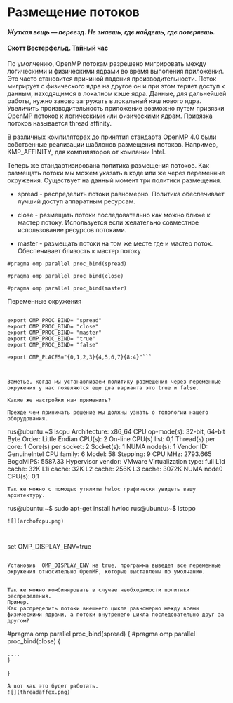 # Размещение потоков

#### *Жуткая вещь — переезд. Не знаешь, где найдешь, где потеряешь.*
#### Скотт Вестерфельд. Тайный час



По умолчению, OpenMP потокам разрешено мигрировать между логическими и физическими ядрами во время выполения приложения. Это часто становится причиной падения производительности. Поток мигрирует с физического ядра на другое он и при этом теряет доступ к данным, находящимся в локалном кэше ядра. Данные, для дальнейшей работы, нужно заново загружать в локальный кэш нового ядра. Увеличить производительность приложение возможно путем привязки OpenMP потоков к логическими или физическими ядрам. Привязка потоков называется thread affinity.

В различных компиляторах до принятия стандарта OpenMP 4.0 были собственные реализации шаблонов размещения потоков. Например, KMP_AFFINITY, для компиляторов от компании Intel.

Теперь же стандартизирована политика размещения потоков. Как размещать потоки мы можем указать в коде или же через переменные окружения.
Существует на данный момент три политики размещения.

* spread - распределить потоки равномерно. Политика обеспечивает лучший доступ аппаратным ресурсам.

* close -  размещать потоки последовательно как можно ближе к мастер потоку. Используется если желательно совместное использование ресурсов потоками.

* master - размещать потоки на том же месте где и мастер поток. Обеспечивает близость к мастер потоку

```
#pragma omp parallel proc_bind(spread)

#pragma omp parallel proc_bind(close)

#pragma omp parallel proc_bind(master)
```


Переменные окружения 
```

export OMP_PROC_BIND= "spread"
export OMP_PROC_BIND= "close"
export OMP_PROC_BIND= "master"
export OMP_PROC_BIND= "true"
export OMP_PROC_BIND= "false"

export OMP_PLACES="{0,1,2,3}{4,5,6,7}{8:4}"```



Заметье, когда мы устанавливаем политику размещения через переменные окружения у нас появляются еще два варианта это true и false.

Какие же настройки нам применить? 

Прежде чем принимать решение мы должны узнать о топологии нашего оборудования. 

```
rus@ubuntu:~$ lscpu
Architecture:          x86_64
CPU op-mode(s):        32-bit, 64-bit
Byte Order:            Little Endian
CPU(s):                2
On-line CPU(s) list:   0,1
Thread(s) per core:    1
Core(s) per socket:    2
Socket(s):             1
NUMA node(s):          1
Vendor ID:             GenuineIntel
CPU family:            6
Model:                 58
Stepping:              9
CPU MHz:               2793.665
BogoMIPS:              5587.33
Hypervisor vendor:     VMware
Virtualization type:   full
L1d cache:             32K
L1i cache:             32K
L2 cache:              256K
L3 cache:              3072K
NUMA node0 CPU(s):     0,1
```
Так же можно с помощью утилиты hwloc графически увидеть вашу архитектуру.
```
rus@ubuntu:~$ sudo apt-get install hwloc
rus@ubuntu:~$ lstopo
```
![](archofcpu.png)



```
set OMP_DISPLAY_ENV=true
```

Установив  OMP_DISPLAY_ENV на true, программа выведет все переменные окружения относительно OpenMP, которые выставлены по умолчанию. 


Так же можно комбинировать в случае необходимости политики распределения. 
Пример.
Как распределить потоки внешнего цикла равномерно между всеми физическими ядрами, а потоки внутренего цикла последовательно друг за другом?

```
#pragma omp parallel proc_bind(spread)
{
    #pragma omp parallel proc_bind(close)
    {
    
    ....
    }

}

```
А вот как это будет работать.
![](threadaffex.png)

